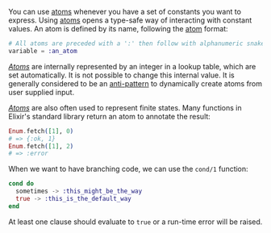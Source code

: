 You can use [atoms][atom] whenever you have a set of constants you want to express. Using [atoms][atom] opens a type-safe way of interacting with constant values. An atom is defined by its name, following the [atom][atom] format:

```elixir
# All atoms are preceded with a ':' then follow with alphanumeric snake-cased characters
variable = :an_atom
```

[_Atoms_][atom] are internally represented by an integer in a lookup table, which are set automatically. It is not possible to change this internal value. It is generally considered to be an [anti-pattern][anti-pattern] to dynamically create atoms from user supplied input.

[_Atoms_][atom] are also often used to represent finite states. Many functions in Elixir's standard library return an atom to annotate the result:

```elixir
Enum.fetch([1], 0)
# => {:ok, 1}
Enum.fetch([1], 2)
# => :error
```

When we want to have branching code, we can use the `cond/1` function:

```elixir
cond do
  sometimes -> :this_might_be_the_way
  true -> :this_is_the_default_way
end
```

At least one clause should evaluate to `true` or a run-time error will be raised.

[atom]: https://elixir-lang.org/getting-started/basic-types.html#atoms
[anti-pattern]: https://en.wikipedia.org/wiki/Anti-pattern

